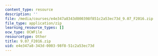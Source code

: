 ```yaml
---
content_type: resource
description: ''
file: /media/courses/e4e347a8343d000398f851c2a53ec73d_9.07_F2016.zip
file_type: application/zip
learning_resource_types: []
ocw_type: OCWFile
resourcetype: Other
title: 9.07_F2016.zip
uid: e4e347a8-343d-0003-98f8-51c2a53ec73d
---
```

